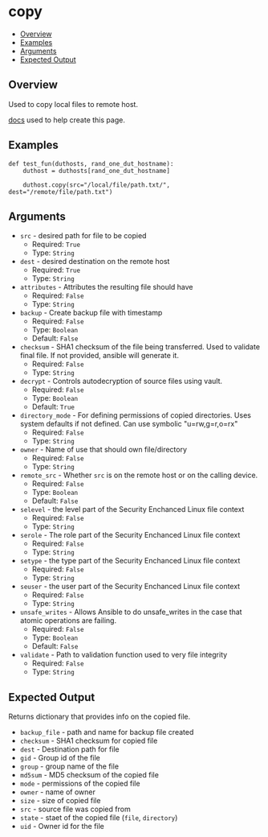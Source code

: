 # copy

- [Overview](#overview)
- [Examples](#examples)
- [Arguments](#arguments)
- [Expected Output](#expected-output)

## Overview
Used to copy local files to remote host.

[docs](https://docs.ansible.com/ansible/latest/collections/ansible/builtin/copy_module.html) used to help create this page.

## Examples
```
def test_fun(duthosts, rand_one_dut_hostname):
    duthost = duthosts[rand_one_dut_hostname]

    duthost.copy(src="/local/file/path.txt/", dest="/remote/file/path.txt")
```

## Arguments
- `src` - desired path for file to be copied
    - Required: `True`
    - Type: `String`
- `dest` - desired destination on the remote host
    - Required: `True`
    - Type: `String`
- `attributes` - Attributes the resulting file should have
    - Required: `False`
    - Type: `String`
- `backup` - Create backup file with timestamp
    - Required: `False`
    - Type: `Boolean`
    - Default: `False`
- `checksum` - SHA1 checksum of the file being transferred. Used to validate final file. If not provided, ansible will generate it.
    - Required: `False`
    - Type: `String`
- `decrypt` - Controls autodecryption of source files using vault.
    - Required: `False`
    - Type: `Boolean`
    - Default: `True`
- `directory_mode` - For defining permissions of copied directories. Uses system defaults if not defined. Can use symbolic "u=rw,g=r,o=rx"
    - Required: `False`
    - Type: `String`
- `owner` - Name of use that should own file/directory
    - Required: `False`
    - Type: `String`
- `remote_src` - Whether `src` is on the remote host or on the calling device. 
    - Required: `False`
    - Type: `Boolean`
    - Default: `False`
- `selevel` - the level part of the Security Enchanced Linux file context
    - Required: `False`
    - Type: `String`
- `serole` - The role part of the Security Enchanced Linux file context
    - Required: `False`
    - Type: `String`
- `setype` - the type part of the Security Enchanced Linux file context
    - Required: `False`
    - Type: `String`
- `seuser` - the user part of the Security Enchanced Linux file context
    - Required: `False`
    - Type: `String`
- `unsafe_writes` - Allows Ansible to do unsafe_writes in the case that atomic operations are failing.
    - Required: `False`
    - Type: `Boolean`
    - Default: `False`
- `validate` - Path to validation function used to very file integrity
    - Required: `False`
    - Type: `String`


## Expected Output
Returns dictionary that provides info on the copied file.

- `backup_file` - path and name for backup file created
- `checksum` - SHA1 checksum for copied file
- `dest` - Destination path for file
- `gid` - Group id of the file
- `group` - group name of the file
- `md5sum` - MD5 checksum of the copied file
- `mode` - permissions of the copied file
- `owner` - name of owner
- `size` - size of copied file
- `src` - source file was copied from
- `state` - staet of the copied file (`file`, `directory`)
- `uid` - Owner id for the file